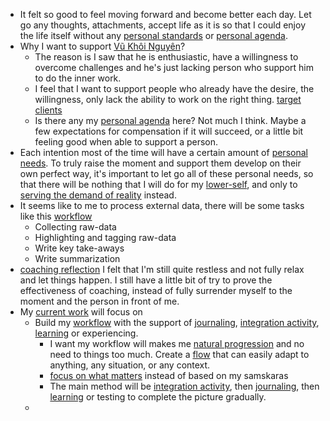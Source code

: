 - It felt so good to feel moving forward and become better each day. Let go any thoughts, attachments, accept life as it is so that I could enjoy the life itself without any [personal standards](<personal standards.md>) or [personal agenda](<personal agenda.md>). 
- Why I want to support [Vũ Khôi Nguyên](<Vũ Khôi Nguyên.md>)?
    - The reason is I saw that he is enthusiastic, have a willingness to overcome challenges and he's just lacking person who support him to do the inner work.
    - I feel that I want to support people who already have the desire, the willingness, only lack the ability to work on the right thing. [target clients](<target clients.md>)
    - Is there any my [personal agenda](<personal agenda.md>) here? Not much I think. Maybe a few expectations for compensation if it will succeed, or a little bit feeling good when able to support a person.
- Each intention most of the time will have a certain amount of [personal needs](<personal needs.md>). To truly raise the moment and support them develop on their own perfect way, it's important to let go all of these personal needs, so that there will be nothing that I will do for my [lower-self](<lower-self.md>), and only to [serving the demand of reality](<serving the demand of reality.md>) instead.
- It seems like to me to process external data, there will be some tasks like this [workflow](<workflow.md>)
    - Collecting raw-data
    - Highlighting and tagging raw-data
    - Write key take-aways
    - Write summarization
- [coaching reflection](<coaching reflection.md>) I felt that I'm still quite restless and not fully relax and let things happen. I still have a little bit of try to prove the effectiveness of coaching, instead of fully surrender myself to the moment and the person in front of me.
- My [current work](<current work.md>) will focus on
    - Build my [workflow](<workflow.md>) with the support of [journaling](<journaling.md>), [integration activity](<integration activity.md>), [learning](<learning.md>) or experiencing.
        - I want my workflow will makes me [natural progression](<natural progression.md>) and no need to things too much. Create a [flow](<flow.md>) that can easily adapt to anything, any situation, or any context.
        - [focus on what matters](<focus on what matters.md>) instead of based on my samskaras
        - The main method will be [integration activity](<integration activity.md>), then [journaling](<journaling.md>), then [learning](<learning.md>) or testing to complete the picture gradually.
    - 
